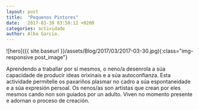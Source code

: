 ```yaml
---
layout: post
title:  "Pequenos Pintores"
date:   2017-03-30 03:50:12 +0200
categories: actividade
author: Alba García.
---
```

![hero]({{ site.baseurl }}/assets/Blog/2017/03/2017-03-30.jpg){:class="img-responsive post_image"}
<br>

Aprendendo a traballar por sí mesmos, o neno/a desenrola a súa capacidade de producir ideas orixinais e a súa autoconfianza.
Esta actividade permítelle os paxariños plasmar no cadro a súa espontaneidade e a súa expresión persoal.
Os nenos/as son artistas que crean por eles mesmos cando non son guiados por un adulto. Viven no momento presente e adornan o proceso de creación.





